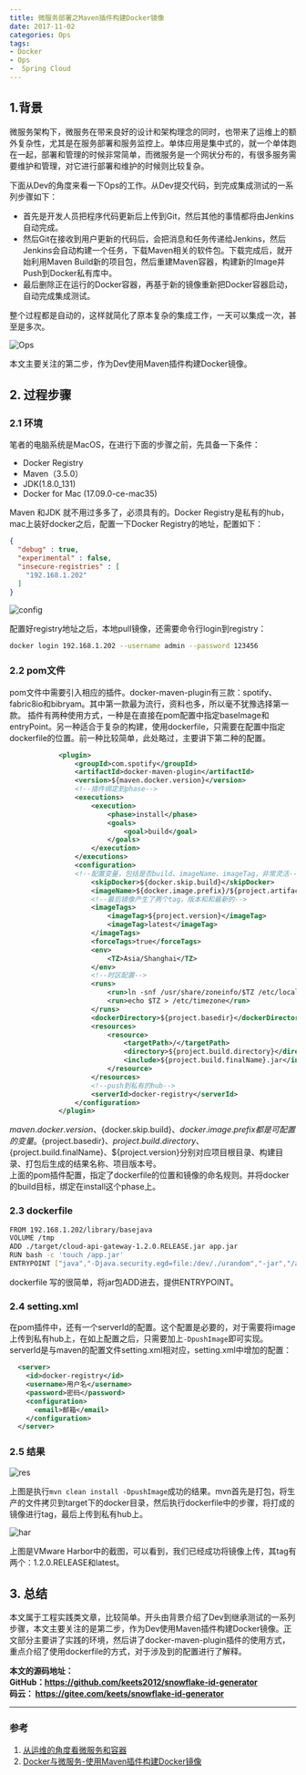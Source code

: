 ```yaml
---
title: 微服务部署之Maven插件构建Docker镜像
date: 2017-11-02
categories: Ops
tags:
- Docker
- Ops
-  Spring Cloud
---
```

## 1.背景
微服务架构下，微服务在带来良好的设计和架构理念的同时，也带来了运维上的额外复杂性，尤其是在服务部署和服务监控上。单体应用是集中式的，就一个单体跑在一起，部署和管理的时候非常简单，而微服务是一个网状分布的，有很多服务需要维护和管理，对它进行部署和维护的时候则比较复杂。  
 
下面从Dev的角度来看一下Ops的工作。从Dev提交代码，到完成集成测试的一系列步骤如下：

- 首先是开发人员把程序代码更新后上传到Git，然后其他的事情都将由Jenkins自动完成。
- 然后Git在接收到用户更新的代码后，会把消息和任务传递给Jenkins，然后Jenkins会自动构建一个任务，下载Maven相关的软件包。下载完成后，就开始利用Maven Build新的项目包，然后重建Maven容器，构建新的Image并Push到Docker私有库中。
- 最后删除正在运行的Docker容器，再基于新的镜像重新把Docker容器启动，自动完成集成测试。

整个过程都是自动的，这样就简化了原本复杂的集成工作，一天可以集成一次，甚至是多次。


![Ops](http://img.blog.csdn.net/20160830130543156 "DevOps流程图")

本文主要关注的第二步，作为Dev使用Maven插件构建Docker镜像。

## 2. 过程步骤
### 2.1 环境

笔者的电脑系统是MacOS，在进行下面的步骤之前，先具备一下条件：

- Docker Registry
- Maven（3.5.0）
- JDK(1.8.0_131)
- Docker for Mac (17.09.0-ce-mac35)

Maven 和JDK 就不用过多多了，必须具有的。Docker Registry是私有的hub，mac上装好docker之后，配置一下Docker Registry的地址，配置如下：

```json
{
  "debug" : true,
  "experimental" : false,
  "insecure-registries" : [
    "192.168.1.202"
  ]
}
```

![config](http://ovcjgn2x0.bkt.clouddn.com/docker%20%E9%85%8D%E7%BD%AE.jpg "docker 配置")


配置好registry地址之后，本地pull镜像，还需要命令行login到registry：

```bash
docker login 192.168.1.202 --username admin --password 123456
```

### 2.2 pom文件
pom文件中需要引入相应的插件。docker-maven-plugin有三款：spotify、fabric8io和bibryam。其中第一款最为流行，资料也多，所以毫不犹豫选择第一款。
插件有两种使用方式，一种是在直接在pom配置中指定baseImage和entryPoint。另一种适合于复杂的构建，使用dockerfile，只需要在配置中指定dockerfile的位置。前一种比较简单，此处略过，主要讲下第二种的配置。

```xml
			<plugin>
                <groupId>com.spotify</groupId>
                <artifactId>docker-maven-plugin</artifactId>
                <version>${maven.docker.version}</version>
                <!--插件绑定到phase-->
                <executions>
                    <execution>
                        <phase>install</phase>
                        <goals>
                            <goal>build</goal>
                        </goals>
                    </execution>
                </executions>
                <configuration>
                <!--配置变量，包括是否build、imageName、imageTag，非常灵活-->
                    <skipDocker>${docker.skip.build}</skipDocker>
                    <imageName>${docker.image.prefix}/${project.artifactId}</imageName>
                    <!--最后镜像产生了两个tag，版本和和最新的-->
                    <imageTags>
                        <imageTag>${project.version}</imageTag>
                        <imageTag>latest</imageTag>
                    </imageTags>
                    <forceTags>true</forceTags>                 
                    <env>
                        <TZ>Asia/Shanghai</TZ>
                    </env>
                    <!--时区配置-->
                    <runs>
                        <run>ln -snf /usr/share/zoneinfo/$TZ /etc/localtime</run>
                        <run>echo $TZ > /etc/timezone</run>                      
                    </runs>
                    <dockerDirectory>${project.basedir}</dockerDirectory>
                    <resources>
                        <resource>
                            <targetPath>/</targetPath>
                            <directory>${project.build.directory}</directory>
                            <include>${project.build.finalName}.jar</include>
                        </resource>
                    </resources>
                    <!--push到私有的hub-->
                    <serverId>docker-registry</serverId>
                </configuration>
            </plugin>	
```

${maven.docker.version}、${docker.skip.build}、${docker.image.prefix}都是可配置的变量。${project.basedir}、${project.build.directory}、${project.build.finalName}、${project.version}分别对应项目根目录、构建目录、打包后生成的结果名称、项目版本号。    
上面的pom插件配置，指定了dockerfile的位置和镜像的命名规则。并将docker的build目标，绑定在install这个phase上。

### 2.3 dockerfile

```bash
FROM 192.168.1.202/library/basejava
VOLUME /tmp
ADD ./target/cloud-api-gateway-1.2.0.RELEASE.jar app.jar
RUN bash -c 'touch /app.jar'
ENTRYPOINT ["java","-Djava.security.egd=file:/dev/./urandom","-jar","/app.jar"]
```
  
dockerfile 写的很简单，将jar包ADD进去，提供ENTRYPOINT。

### 2.4 setting.xml
在pom插件中，还有一个serverId的配置。这个配置是必要的，对于需要将image上传到私有hub上，在如上配置之后，只需要加上`-DpushImage`即可实现。serverId是与maven的配置文件setting.xml相对应，setting.xml中增加的配置：

```xml
  <server>
    <id>docker-registry</id>
    <username>用户名</username>
    <password>密码</password>
    <configuration>
      <email>邮箱</email>
    </configuration>
  </server>
```

### 2.5 结果

![res](http://ovcjgn2x0.bkt.clouddn.com/resultdocker.jpg "执行结果")

上图是执行`mvn clean install -DpushImage`成功的结果。mvn首先是打包，将生产的文件拷贝到target下的docker目录，然后执行dockerfile中的步骤，将打成的镜像进行tag，最后上传到私有hub上。

![har](http://ovcjgn2x0.bkt.clouddn.com/harbor.jpg "成功上传镜像")

上图是VMware Harbor中的截图，可以看到，我们已经成功将镜像上传，其tag有两个：1.2.0.RELEASE和latest。

## 3. 总结
本文属于工程实践类文章，比较简单。开头由背景介绍了Dev到继承测试的一系列步骤，本文主要关注的是第二步，作为Dev使用Maven插件构建Docker镜像。正文部分主要讲了实践的环境，然后讲了docker-maven-plugin插件的使用方式，重点介绍了使用dockerfile的方式，对于涉及到的配置进行了解释。

**本文的源码地址：   
GitHub：https://github.com/keets2012/snowflake-id-generator      
码云： https://gitee.com/keets/snowflake-id-generator**

---

### 参考
1. [从运维的角度看微服务和容器](http://geek.csdn.net/news/detail/98271)
2. [Docker与微服务-使用Maven插件构建Docker镜像](http://blog.csdn.net/qq_22841811/article/details/67369530#reply)


